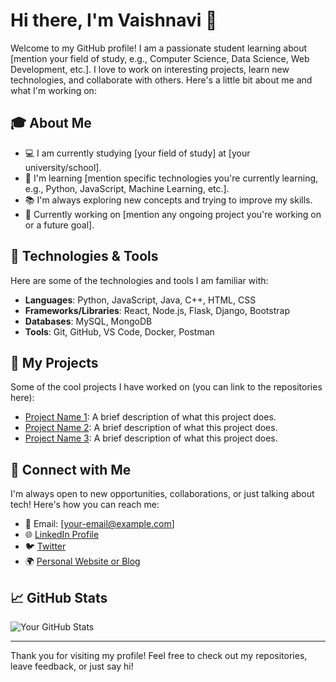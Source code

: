 # Hi there, I'm Vaishnavi 👋

Welcome to my GitHub profile! I am a passionate student learning about [mention your field of study, e.g., Computer Science, Data Science, Web Development, etc.]. I love to work on interesting projects, learn new technologies, and collaborate with others. Here's a little bit about me and what I'm working on:

## 🎓 About Me

- 💻 I am currently studying [your field of study] at [your university/school].
- 🌱 I'm learning [mention specific technologies you're currently learning, e.g., Python, JavaScript, Machine Learning, etc.].
- 📚 I'm always exploring new concepts and trying to improve my skills.
- 🔭 Currently working on [mention any ongoing project you're working on or a future goal].

## 🔧 Technologies & Tools

Here are some of the technologies and tools I am familiar with:

- **Languages**: Python, JavaScript, Java, C++, HTML, CSS
- **Frameworks/Libraries**: React, Node.js, Flask, Django, Bootstrap
- **Databases**: MySQL, MongoDB
- **Tools**: Git, GitHub, VS Code, Docker, Postman

## 🚀 My Projects

Some of the cool projects I have worked on (you can link to the repositories here):

- [Project Name 1](link-to-repo): A brief description of what this project does.
- [Project Name 2](link-to-repo): A brief description of what this project does.
- [Project Name 3](link-to-repo): A brief description of what this project does.

## 📍 Connect with Me

I'm always open to new opportunities, collaborations, or just talking about tech! Here's how you can reach me:

- 📧 Email: [your-email@example.com]
- 🌐 [LinkedIn Profile](your-linkedin-profile-link)
- 🐦 [Twitter](your-twitter-handle)
- 🌍 [Personal Website or Blog](your-website.com)

## 📈 GitHub Stats

![Your GitHub Stats](https://github-readme-stats.vercel.app/api?username=your-github-username&show_icons=true&hide_title=true&count_private=true&hide=prs&theme=radical)

---

Thank you for visiting my profile! Feel free to check out my repositories, leave feedback, or just say hi!
